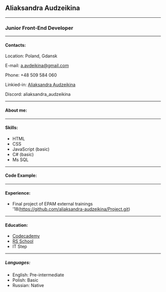 ## Aliaksandra Audzeikina

******

### Junior Front-End Developer

*****

#### Contacts:

Location: Poland, Gdansk

E-mail: a.avdeikina@gmail.com

Phone: +48 509 584 060

Linkied-in: [Aliaksandra Audzeikina](www.linkedin.com/in/aliaksandra-audzeikina-b0b113153)

Discord: aliaksandra_audzeikina

*****

#### About me:


*****

#### Skills:
   - HTML
   - CSS
   - JavaScript (basic)
   - C# (basic)
   - Ms SQL

*****

#### Code Example:


*****

#### Experience:
   - Final project of EPAM external trainings '18(https://github.com/aliaksandra-audzeikina/Project.git)

*****

#### Education:
   - [Codecademy](https://www.codecademy.com)
   - [RS School](https://rs.school/courses/javascript-ru)
   - IT Step

*****

##### Languages:
   - English: Pre-intermediate
   - Polish: Basic
   - Russian: Native
